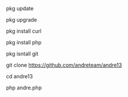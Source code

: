 pkg update


pkg upgrade


pkg install curl



pkg install php


pkg  isntall git 


git clone https://github.com/andreteam/andre13



cd andre13


php andre.php
